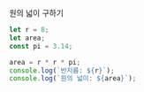 원의 넓이 구하기

```js
let r = 8;
let area;
const pi = 3.14;

area = r * r * pi;
console.log(`반지름: ${r}`);
console.log(`원의 넓이: ${area}`);
```

